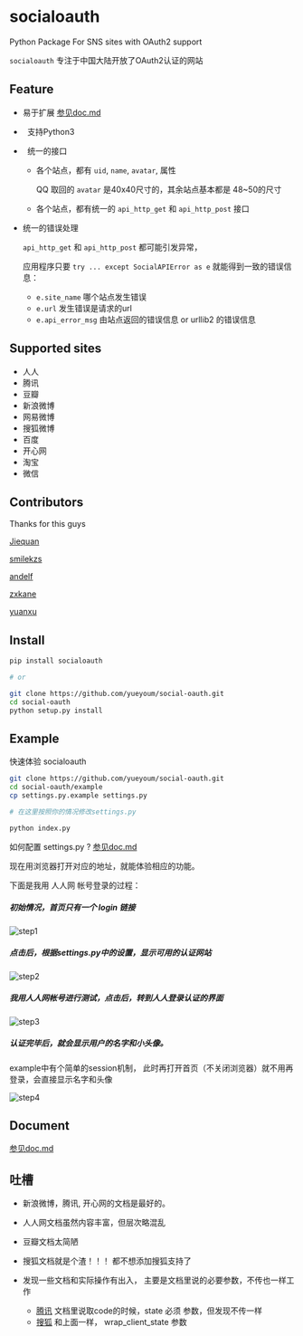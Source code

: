 # socialoauth

Python Package For SNS sites with OAuth2 support

`socialoauth` 专注于中国大陆开放了OAuth2认证的网站


## Feature

*   易于扩展 [参见doc.md](/doc.md)
*   支持Python3
*   统一的接口

    *   各个站点，都有 `uid`, `name`, `avatar`, 属性

        QQ 取回的 `avatar` 是40x40尺寸的，其余站点基本都是 48~50的尺寸

    *   各个站点，都有统一的 `api_http_get` 和 `api_http_post` 接口

*   统一的错误处理

    `api_http_get` 和 `api_http_post` 都可能引发异常，

    应用程序只要 `try ... except SocialAPIError as e` 就能得到一致的错误信息：

    *   `e.site_name`         哪个站点发生错误
    *   `e.url`               发生错误是请求的url
    *   `e.api_error_msg`     由站点返回的错误信息 or urllib2 的错误信息


## Supported sites

*   人人
*   腾讯
*   豆瓣
*   新浪微博
*   网易微博
*   搜狐微博
*   百度
*   开心网
*   淘宝
*   微信


## Contributors

Thanks for this guys

[Jiequan](https://github.com/Jiequan)

[smilekzs](https://github.com/smilekzs)

[andelf](https://github.com/andelf)

[zxkane](https://github.com/zxkane)

[yuanxu](https://github.com/yuanxu)


## Install

```bash
pip install socialoauth

# or

git clone https://github.com/yueyoum/social-oauth.git
cd social-oauth
python setup.py install
```



## Example

快速体验 socialoauth

```bash
git clone https://github.com/yueyoum/social-oauth.git
cd social-oauth/example
cp settings.py.example settings.py

# 在这里按照你的情况修改settings.py

python index.py
```

如何配置 settings.py ?  [参见doc.md](/doc.md)

现在用浏览器打开对应的地址，就能体验相应的功能。

下面是我用 人人网 帐号登录的过程：


##### 初始情况，首页只有一个 login 链接

![step1](http://i1297.photobucket.com/albums/ag23/yueyoum/x1_shadowed_zpsac1e046a.png)


##### 点击后，根据settings.py中的设置，显示可用的认证网站

![step2](http://i1297.photobucket.com/albums/ag23/yueyoum/x2_shadowed_zps47bd6fd8.png)


##### 我用人人网帐号进行测试，点击后，转到人人登录认证的界面

![step3](http://i1297.photobucket.com/albums/ag23/yueyoum/x4_shadowed_zps6aed31ec.png)


##### 认证完毕后，就会显示用户的名字和小头像。
example中有个简单的session机制，
此时再打开首页（不关闭浏览器）就不用再登录，会直接显示名字和头像

![step4](http://i1297.photobucket.com/albums/ag23/yueyoum/x3_shadowed_zpse6a0f575.png)



## Document

[参见doc.md](/doc.md)


## 吐槽

*   新浪微博，腾讯, 开心网的文档是最好的。
*   人人网文档虽然内容丰富，但层次略混乱
*   豆瓣文档太简陋
*   搜狐文档就是个渣！！！ 都不想添加搜狐支持了
*   发现一些文档和实际操作有出入， 主要是文档里说的必要参数，不传也一样工作

    *   [腾讯][tocao_tencent_1] 文档里说取code的时候，state 必须 参数，但发现不传一样
    *   [搜狐][tocao_souhu_1] 和上面一样， wrap_client_state 参数


[tocao_tencent_1]: http://wiki.opensns.qq.com/wiki/【QQ登录】使用Authorization_Code获取Access_Token
[tocao_souhu_1]: http://open.t.sohu.com/en/使用Authorization_Code获取Access_Token
[Jiequan]: https://secure.gravatar.com/avatar/1fc3c2ed714e2c2a26822ede8a927eac?s=50&d=https://a248.e.akamai.net/assets.github.com%2Fimages%2Fgravatars%2Fgravatar-user-420.png
[smilekzs]: https://secure.gravatar.com/avatar/405626e107e40527578e65b05a5f7541?s=50&d=https://a248.e.akamai.net/assets.github.com%2Fimages%2Fgravatars%2Fgravatar-user-420.png
[andelf]: https://secure.gravatar.com/avatar/0478b87ec69ce7ce034d370f326c50aa?s=50&d=https://a248.e.akamai.net/assets.github.com%2Fimages%2Fgravatars%2Fgravatar-user-420.png

